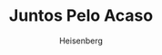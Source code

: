 ---
layout: post
author: Heisenberg
category: Filmes
post_date: 2022-08-01
post_modified: 2022-08-01
title: Juntos Pelo Acaso
description: 'Holly é uma banqueteira de sucesso e Messer é um promissor coordenador de esportes. Após um primeiro encontro desastroso, a única coisa que compartilham é a antipatia que têm um pelo outro e o amor pela afilhada, Sophie. Quando, de repente, se tornam a única família de Sophie, Holly e Messer vêem-se obrigados a colocar suas diferenças de lado. Tentando equilibrar suas ambições profissionais e eventos sociais concorrentes, eles terão que encontrar sentimentos em comum para conseguir viver sob o mesmo teto.'
poster_path: /nv6ypcmK11CXqqcxnddbmnplYa7.jpg
tmdb_id: 38408
imdb_id: tt1055292
runtime: 110
release_date: 2010
genres:
  - Comédia
  - Romance
  - Drama
casts:
  - Josh Duhamel
  - Katherine Heigl
  - Josh Lucas
  - Christina Hendricks
  - Hayes MacArthur
  - Sarah Burns
crews:
  - Greg Berlanti
trailer: 
certification: 14
adult: false
vote_average: 6.9
vote_count: 2751
qualitys:
  - 1080p
  - 720p
audios:
  - Dual Áudio
  - Português
  - Inglês
extensions:
  - mkv
  - mp4
---